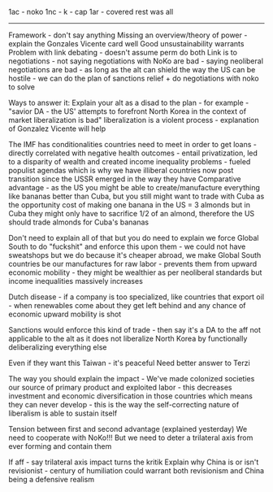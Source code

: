 


1ac - noko
1nc - k - cap
1ar - covered
rest was all

----

Framework - don't say anything
Missing an overview/theory of power - explain the Gonzales Vicente card well 
Good unsustainability warrants
Problem with link debating - doesn't assume perm do both
Link is to negotiations - not saying negotiations with NoKo are bad - saying neoliberal negotiations are bad - as long as the alt can shield the way the US can be hostile - we can do the plan of sanctions relief + do negotiations with noko to solve

Ways to answer it: 
Explain your alt as a disad to the plan - for example - "savior DA - the US' attempts to forefront North Korea in the context of market liberalization is bad"
liberalization is a violent process - explanation of Gonzalez Vicente will help

The IMF has conditionalities countries need to meet in order to get loans - directly correlated with negative health outcomes - entail privatization, led to a disparity of wealth and created income inequality problems - fueled populist agendas which is why we have illiberal countries now post transition since the USSR emerged in the way they have
Comparative advantage - as the US you might be able to create/manufacture everything like bananas better than Cuba, but you still might want to trade with Cuba as the opportunity cost of making one banana in the US = 3 almonds but in Cuba they might only have to sacrifice 1/2 of an almond, therefore the US should trade almonds for Cuba's bananas

Don't need to explain all of that but you do need to explain we force Global South to do "fuckshit" and enforce this upon them - we could not have sweatshops but we do because it's cheaper abroad, we make Global South countries be our manufactures for raw labor - prevents them from upward economic mobility - they might be wealthier as per neoliberal standards but income inequalities massively increases

Dutch disease - if a company is too specialized, like countries that export oil - when renewables come about they get left behind and any chance of economic upward mobility is shot

Sanctions would enforce this kind of trade - then say it's a DA to the aff not applicable to the alt as it does not liberalize North Korea by functionally deliberalizing everything else

Even if they want this Taiwan - it's peaceful
Need better answer to Terzi

The way you should explain the impact - 
We've made colonized societies our source of primary product and exploited labor - this decreases investment and economic diversification in those countries which means they can never develop - this is the way the self-correcting nature of liberalism is able to sustain itself

Tension between first and second advantage (explained yesterday)
We need to cooperate with NoKo!!! But we need to deter a trilateral axis from ever forming and contain them

If aff - say trilateral axis impact turns the kritik 
Explain why China is or isn't revisionist - century of humiliation could warrant both revisionism and China being a defensive realism

